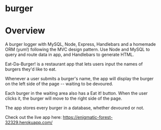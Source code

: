 # burger

# Overview
A burger logger with MySQL, Node, Express, Handlebars and a homemade ORM (yum!) following the MVC design pattern. Use Node and MySQL to query and route data in app, and Handlebars to generate HTML.

Eat-Da-Burger! is a restaurant app that lets users input the names of burgers they'd like to eat.

Whenever a user submits a burger's name, the app will display the burger on the left side of the page -- waiting to be devoured.

Each burger in the waiting area also has a Eat it! button. When the user clicks it, the burger will move to the right side of the page.

The app stores every burger in a database, whether devoured or not.


Check out the live app here: https://enigmatic-forest-32329.herokuapp.com/
